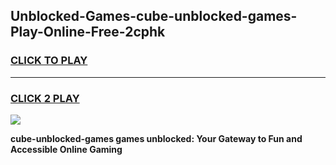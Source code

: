 
## Unblocked-Games-cube-unblocked-games-Play-Online-Free-2cphk
<h3>
<a href="https://premium76.site?title=cube-unblocked-games&ref=26A">CLICK TO PLAY</a></h3>
<hr>

<h3>
<a href="https://premium76.site?title=cube-unblocked-games&ref=26A">CLICK 2 PLAY</a>
  
</h3>

<a href="https://premium76.site?title=cube-unblocked-games&ref=26A"><img src="https://clearcache.store/games.png"></a>


**cube-unblocked-games games unblocked: Your Gateway to Fun and Accessible Online Gaming**
